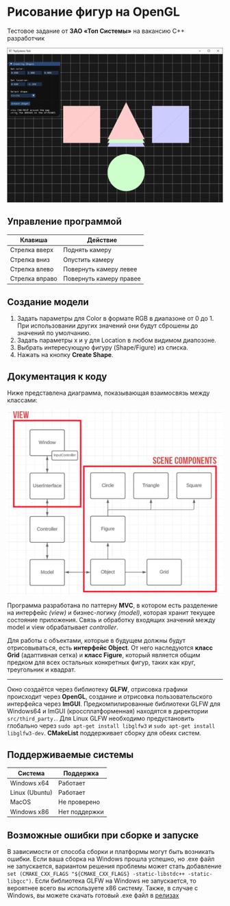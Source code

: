 # Рисование фигур на OpenGL

Тестовое задание от **ЗАО «Топ Системы»** на вакансию C++ разработчик

![app](/misc/imgs/Application.png)

## Управление программой

| Клавиша        | Действие                |
|----------------|-------------------------|
| Стрелка вверх  | Поднять камеру          |
| Стрелка вниз   | Опустить камеру         |
| Стрелка влево  | Повернуть камеру левее  |
| Стрелка вправо | Повернуть камеру правее |

## Создание модели

1. Задать параметры для Color в формате RGB в диапазоне от 0 до 1. При использовании других значений они будут сброшены до значений по умолчанию.
2. Задать параметры x и y для Location в любом видимом диапозоне.
3. Выбрать интересующую фигуру (Shape/Figure) из списка.
4. Нажать на кнопку **Create Shape**.

## Документация к коду

Ниже представлена диаграмма, показывающая взаимосвязь между классами:

![app](/misc/imgs/UML.png)

Программа разработана по паттерну **MVC**, в котором есть разделение на интерфейс *(view)* и бизнес-логику *(model)*, которая хранит текущее состояние приложения. Связь и обработку входящих значений между model и view обрабатывает *controller*.

Для работы с объектами, которые в будущем должны будут отрисовываться, есть **интерфейс Object**. От него наследуются **класс Grid** (адаптивная сетка) и **класс Figure**, который является общим предком для всех остальных конкретных фигур, таких как круг, треугольник и квадрат.

---

Окно создаётся через библиотеку **GLFW**, отрисовка графики происходит через **OpenGL**, создание и отрисовка пользовательского интерфейса через **ImGUI**. Предкомпилированные библиотеки GLFW для Windows64 и ImGUI (кроссплатформенная) находятся в директории ``src/third_party.``. Для Linux GLFW необходимо предустановить глобально через ``sudo apt-get install libglfw3`` и ``sudo apt-get install libglfw3-dev``. **CMakeList** поддерживает сборку для обеих систем.

## Поддерживаемые системы

| Система        | Поддержка     |
|----------------|---------------|
| Windows x64    | Работает      |
| Linux (Ubuntu) | Работает      |
| MacOS          | Не проверено  |
| Windows x86    | Нет поддержки |


## Возможные ошибки при сборке и запуске

В зависимости от способа сборки и платформы могут быть возникать ошибки. Если ваша сборка на Windows прошла успешно, но .exe файл не запускается, вариантом решения проблемы может стать добавление ``set (CMAKE_CXX_FLAGS "${CMAKE_CXX_FLAGS} -static-libstdc++ -static-libgcc")``. Если библиотека GLFW на Windows не запускается, то вероятнее всего вы используете x86 систему. Также, в случае с Windows, вы можете скачать готовый .exe файл в [релизах](https://github.com/Dolaxom/CPP_Shapes/releases/tag/windows_x64)
